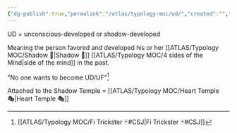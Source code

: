 ```yaml
---
{"dg-publish":true,"permalink":"/atlas/typology-moc/ud/","created":"","updated":""}
---
```



UD = unconscious-developed or shadow-developed

Meaning the person favored and developed his or her [[ATLAS/Typology MOC/Shadow 👤\|Shadow 👤]] [[ATLAS/Typology MOC/4 sides of the Mind\|side of the mind]] in the past. 

"No one wants to become UD/UF"[^1]

[^1]: [[ATLAS/Typology MOC/Fi Trickster 🃏#CSJ\|Fi Trickster 🃏#CSJ]]

Attached to the Shadow Temple = [[ATLAS/Typology MOC/Heart Temple 🎭\|Heart Temple 🎭]]
